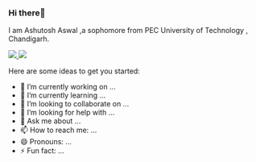 ### Hi there👋
I am Ashutosh Aswal ,a sophomore from PEC University of Technology , Chandigarh.
<p>
  <span>
<a href="https://www.linkedin.com/in/ashutosh-aswal-785101203">
<img src="https://img.shields.io/badge/LinkedIn-blue?style=for-the-badge&logo=linkedin&labelColor=blue">
</a>
    </span>
 <span>
  <a href="https://www.instagram.com/_aashu_aswal_/">
<img src="https://img.shields.io/badge/Instagram-E4405F?style=for-the-badge&logo=instagram&logoColor=white">
</a>
  </span>
</p>
<div>


  </div>



Here are some ideas to get you started:

- 🔭 I’m currently working on ...
- 🌱 I’m currently learning ...
- 👯 I’m looking to collaborate on ...
- 🤔 I’m looking for help with ...
- 💬 Ask me about ...
- 📫 How to reach me: ...
- 😄 Pronouns: ...
- ⚡ Fun fact: ...
